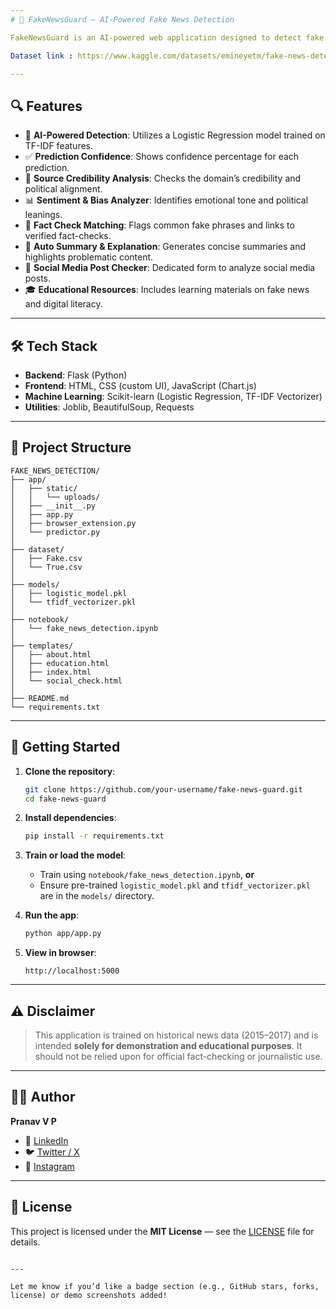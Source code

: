 ```yaml
---
# 📰 FakeNewsGuard — AI-Powered Fake News Detection

FakeNewsGuard is an AI-powered web application designed to detect fake news content. Users can input a news article or social media post to receive real-time predictions on whether the content is real or fake. The application also evaluates source credibility, analyzes sentiment and bias, checks for suspicious keywords, and provides summarized explanations.

Dataset link : https://www.kaggle.com/datasets/emineyetm/fake-news-detection-datasets

---
```


## 🔍 Features

- 🧠 **AI-Powered Detection**: Utilizes a Logistic Regression model trained on TF-IDF features.
- ✅ **Prediction Confidence**: Shows confidence percentage for each prediction.
- 🔗 **Source Credibility Analysis**: Checks the domain’s credibility and political alignment.
- 📊 **Sentiment & Bias Analyzer**: Identifies emotional tone and political leanings.
- 🧾 **Fact Check Matching**: Flags common fake phrases and links to verified fact-checks.
- 📄 **Auto Summary & Explanation**: Generates concise summaries and highlights problematic content.
- 💬 **Social Media Post Checker**: Dedicated form to analyze social media posts.
- 🎓 **Educational Resources**: Includes learning materials on fake news and digital literacy.

---

## 🛠️ Tech Stack

- **Backend**: Flask (Python)
- **Frontend**: HTML, CSS (custom UI), JavaScript (Chart.js)
- **Machine Learning**: Scikit-learn (Logistic Regression, TF-IDF Vectorizer)
- **Utilities**: Joblib, BeautifulSoup, Requests

---

## 📁 Project Structure

```
FAKE_NEWS_DETECTION/
├── app/
│   ├── static/
│   │   └── uploads/
│   ├── __init__.py
│   ├── app.py
│   ├── browser_extension.py
│   └── predictor.py
│
├── dataset/
│   ├── Fake.csv
│   └── True.csv
│
├── models/
│   ├── logistic_model.pkl
│   └── tfidf_vectorizer.pkl
│
├── notebook/
│   └── fake_news_detection.ipynb
│
├── templates/
│   ├── about.html
│   ├── education.html
│   ├── index.html
│   └── social_check.html
│
├── README.md
└── requirements.txt
```

---

## 🚀 Getting Started

1. **Clone the repository**:
   ```bash
   git clone https://github.com/your-username/fake-news-guard.git
   cd fake-news-guard
   ```

2. **Install dependencies**:
   ```bash
   pip install -r requirements.txt
   ```

3. **Train or load the model**:
   - Train using `notebook/fake_news_detection.ipynb`, **or**
   - Ensure pre-trained `logistic_model.pkl` and `tfidf_vectorizer.pkl` are in the `models/` directory.

4. **Run the app**:
   ```bash
   python app/app.py
   ```

5. **View in browser**:
   ```
   http://localhost:5000
   ```

---

## ⚠️ Disclaimer

> This application is trained on historical news data (2015–2017) and is intended **solely for demonstration and educational purposes**. It should not be relied upon for official fact-checking or journalistic use.

---

## 🙋‍♂️ Author

**Pranav V P**

- 🔗 [LinkedIn](https://www.linkedin.com/in/pranav-vp-3636b825a/)
- 🐦 [Twitter / X](https://x.com/Pranav62196016)
- 📸 [Instagram](https://www.instagram.com/pranav_vp_07)

---

## 📄 License

This project is licensed under the **MIT License** — see the [LICENSE](LICENSE) file for details.
```

---

Let me know if you’d like a badge section (e.g., GitHub stars, forks, license) or demo screenshots added!
